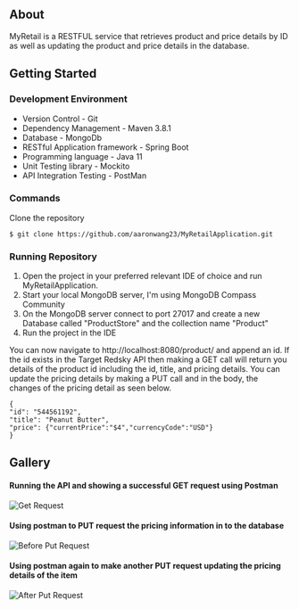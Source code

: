 ## About
MyRetail is a RESTFUL service that retrieves product and price details by ID as well as updating the product and price details in the database.

## Getting Started

### Development Environment
*  Version Control - Git
*  Dependency Management - Maven 3.8.1
*  Database - MongoDb
*  RESTful Application framework - Spring Boot
*  Programming language - Java 11
*  Unit Testing library - Mockito
*  API Integration Testing - PostMan

### Commands

Clone the repository
```
$ git clone https://github.com/aaronwang23/MyRetailApplication.git
```

### Running Repository
1. Open the project in your preferred relevant IDE of choice and run MyRetailApplication.
2. Start your local MongoDB server, I'm using MongoDB Compass Community
3. On the MongoDB server connect to port 27017 and create a new Database called "ProductStore" and the collection name "Product"
4. Run the project in the IDE 

You can now navigate to http://localhost:8080/product/ and append an id. If the id exists in the Target Redsky API then making a GET call will return you details of the product id including the id, title, and pricing details. You can update the pricing details by making a PUT call and in the body, the changes of the pricing detail as seen below. 
```
{
"id": "544561192",
"title": "Peanut Butter",
"price": {"currentPrice":"$4","currencyCode":"USD"}
}
```

##  Gallery

#### Running the API and showing a successful GET request using Postman
![Get Request](https://i.imgur.com/tyVqzqI.png)

#### Using postman to PUT request the pricing information in to the database
![Before Put Request](https://i.imgur.com/2ZCrXEP.png)

#### Using postman again to make another PUT request updating the pricing details of the item
![After Put Request](https://i.imgur.com/WhmGs7x.jpg)
